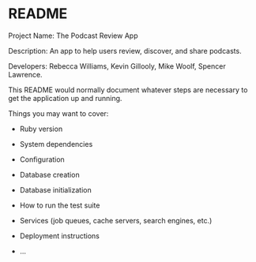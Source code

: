 # README

Project Name: The Podcast Review App

Description: An app to help users review, discover, and share podcasts.

Developers: Rebecca Williams, Kevin Gillooly, Mike Woolf, Spencer Lawrence.



This README would normally document whatever steps are necessary to get the
application up and running.

Things you may want to cover:

* Ruby version

* System dependencies

* Configuration

* Database creation

* Database initialization

* How to run the test suite

* Services (job queues, cache servers, search engines, etc.)

* Deployment instructions

* ...
